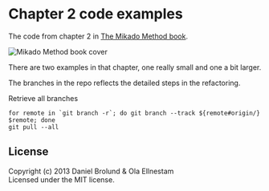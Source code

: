 Chapter 2 code examples
===================
The code from chapter 2 in [The Mikado Method book](http://www.manning.com/ellnestam/).

![Mikado Method book cover](http://www.manning.com/ellnestam/ellnestam_cover150.jpg)

There are two examples in that chapter, one really small and one a bit larger. 

The branches in the repo reflects the detailed steps in the refactoring.

Retrieve all branches
````
for remote in `git branch -r`; do git branch --track ${remote#origin/} $remote; done
git pull --all
````

## License
Copyright (c) 2013 Daniel Brolund & Ola Ellnestam  
Licensed under the MIT license.
